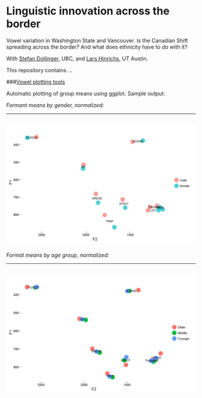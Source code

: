 # Linguistic innovation across the border

Vowel variation in Washington State and Vancouver. Is the Canadian Shift spreading across the border? And what does ethnicity have to do with it?

With [Stefan Dollinger](http://english.ubc.ca/persons/stefan-dollinger/), UBC,  and [Lars Hinrichs](https://liberalarts.utexas.edu/english/faculty/lh9896), UT Austin. 

This repository contains ...

###[Vowel plotting tools](https://github.com/patrickschu/canadavowels/blob/master/plotmachine.R)

Automatic plotting of group means using ggplot. Sample output:

*Formant means by gender, normalized:* 

---
![alt-text](https://github.com/patrickschu/canadavowels/blob/master/Gender%20in%20the%20U.S._trans_GENDER_male.png "Means by gender")
---

*Format means by age group, normalized:*

---
![alt-text](https://raw.githubusercontent.com/patrickschu/canadavowels/master/The%20Canadian%20Shift_AgeGrp_Older.png "Means by age group")
---

